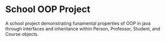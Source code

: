 # School OOP Project
 A school project demonstrating funamental properties of OOP in java through interfaces and inheritance within Person, Professor, Student, and Course objects.
